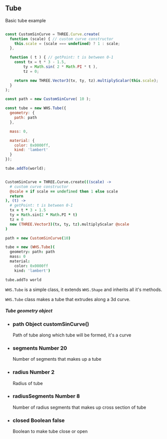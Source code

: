 <h2 class="ws" id="tube">Tube</h2>

<div class="blockTitle h3">Basic tube example</div>

```javascript

const CustomSinCurve = THREE.Curve.create(
  function (scale) { // custom curve constructor
    this.scale = (scale === undefined) ? 1 : scale;
  },

  function ( t ) { // getPoint: t is between 0-1
    const tx = t * 3 - 1.5,
        ty = Math.sin( 2 * Math.PI * t ),
        tz = 0;

    return new THREE.Vector3(tx, ty, tz).multiplyScalar(this.scale);
  }
);

const path = new CustomSinCurve( 10 );

const tube = new WHS.Tube({
  geometry: {
    path: path
  },

  mass: 0,

  material: {
    color: 0x0000ff,
    kind: 'lambert'
  }
});

tube.addTo(world);

```

```coffeescript

CustomSinCurve = THREE.Curve.create(((scale) ->
  # custom curve constructor
  @scale = if scale == undefined then 1 else scale
  return
), (t) ->
  # getPoint: t is between 0-1
  tx = t * 3 - 1.5
  ty = Math.sin(2 * Math.PI * t)
  tz = 0
  new (THREE.Vector3)(tx, ty, tz).multiplyScalar @scale
)

path = new CustomSinCurve(10)

tube = new (WHS.Tube)(
  geometry: path: path
  mass: 0
  material:
    color: 0x0000ff
    kind: 'lambert')

tube.addTo world

```
`WHS.Tube` is a simple class, it extends `WHS.Shape` and inherits all it's methods.

`WHS.Tube` class makes a tube that extrudes along a 3d curve.

<div class="params" id="tube-geometry">
  <h5>Tube geometry object <a href="#tube-geometry" class="anchor"></a></h5>
  <ul>
    <li id="tube-geometry-path">
      <h3><a href="#tube-geometry-path" class="anchor"></a> path
        <span class="type">Object</span>
        <span class="default">customSinCurve()</span>
      </h3>
      <p>Path of tube along which tube will be formed, it's a curve </p>
    </li>
    <li id="tube-geometry-segments">
      <h3><a href="#tube-geometry-segments" class="anchor"></a> segments
        <span class="type">Number</span>
        <span class="default">20</span>
      </h3>
      <p>Number of segments that makes up a tube </p>
    </li>
    <li id="tube-geometry-radius">
      <h3><a href="#tube-geometry-radius" class="anchor"></a> radius
        <span class="type">Number</span>
        <span class="default">2</span>
      </h3>
      <p>Radius of tube</p>
    </li>
    <li id="tube-geometry-radiusSegments">
      <h3><a href="#tube-geometry-radiusSegments" class="anchor"></a> radiusSegments
        <span class="type">Number</span>
        <span class="default">8</span>
      </h3>
      <p>Number of radius segments that makes up cross section of tube</p>
    </li>
    <li id="tube-geometry-closed">
      <h3><a href="#tube-geometry-closed" class="anchor"></a> closed
        <span class="type">Boolean</span>
        <span class="default">false</span>
      </h3>
      <p>Boolean to make tube close or open</p>
    </li>
  </ul>
</div>
